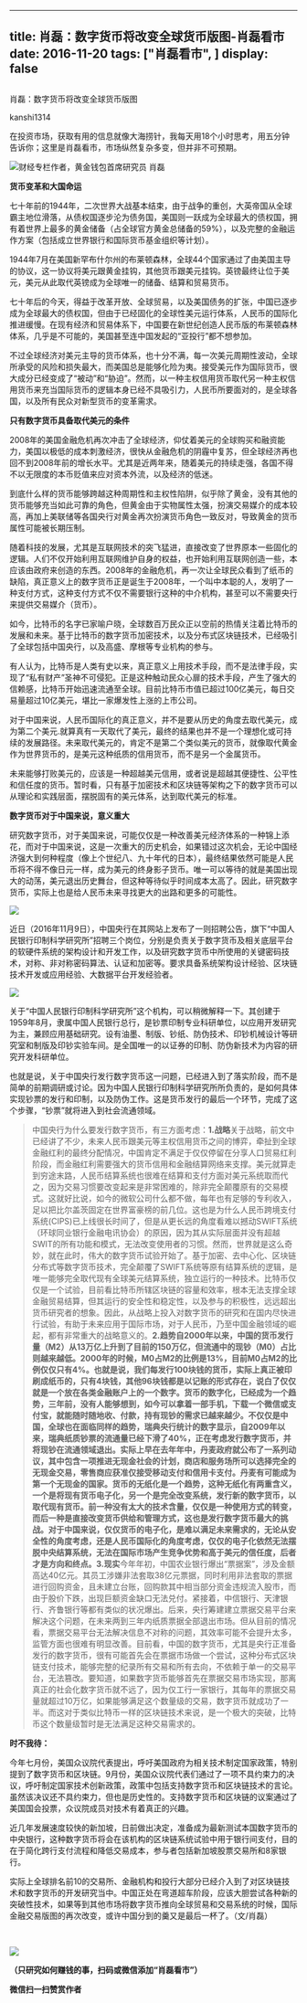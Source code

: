
---
title:  肖磊：数字货币将改变全球货币版图-肖磊看市
date: 2016-11-20
tags: ["肖磊看市", ]
display: false
---


## 



肖磊：数字货币将改变全球货币版图




kanshi1314




在投资市场，获取有用的信息就像大海捞针，我每天用18个小时思考，用五分钟告诉你；这里是肖磊看市，市场纵然复杂多变，但并非不可预期。


<img data-s="300,640" data-type="jpeg" src="http://mmbiz.qpic.cn/mmbiz_jpg/rIYcHn0KrPQVqiah0WmrPKZp6trnPSUjj4xAfsM4em4GrNfIicTtNqshUuuHiappVPS3zxXic4RWYy3JTu4xQqkc7g/0?wx_fmt=jpeg" data-ratio="0.6682692307692307" data-w="624"/>财经专栏作者，黄金钱包首席研究员 肖磊



**货币变革和大国命运**



七十年前的1944年，二次世界大战基本结束，由于战争的重创，大英帝国从全球霸主地位滑落，从债权国逐步沦为债务国，美国则一跃成为全球最大的债权国，拥有着世界上最多的黄金储备（占全球官方黄金总储备的59%），以及完整的金融运作方案（包括成立世界银行和国际货币基金组织等计划）。



1944年7月在美国新罕布什尔州的布莱顿森林，全球44个国家通过了由美国主导的协议，这一协议将美元跟黄金挂钩，其他货币跟美元挂钩。英镑最终让位于美元，美元从此取代英镑成为全球唯一的储备、结算和贸易货币。



七十年后的今天，得益于改革开放、全球贸易，以及美国债务的扩张，中国已逐步成为全球最大的债权国，但由于已经固化的全球性美元运行体系，人民币的国际化推进缓慢。在现有经济和贸易体系下，中国要在新世纪创造人民币版的布莱顿森林体系，几乎是不可能的，美国甚至连中国发起的“亚投行”都不想参加。



不过全球经济对美元主导的货币体系，也十分不满，每一次美元周期性波动，全球所承受的风险和损失最大，而美国总是能够化险为夷。接受美元作为国际货币，很大成分已经变成了“被动”和“胁迫”。然而，以一种主权信用货币取代另一种主权信用货币来充当国际货币的逻辑本身已经不具吸引力，人民币所要面对的，是全球各国，以及所有民众对新型货币的变革需求。



**只有数字货币具备取代美元的条件**



2008年的美国金融危机再次冲击了全球经济，仰仗着美元的全球购买和融资能力，美国以极低的成本刺激经济，很快从金融危机的阴霾中复苏，但全球经济再也回不到2008年前的增长水平。尤其是近两年来，随着美元的持续走强，各国不得不以无限度的本币贬值来应对资本外流，以及经济的低迷。



到底什么样的货币能够跨越这种周期性和主权性陷阱，似乎除了黄金，没有其他的货币能够充当如此可靠的角色，但黄金由于实物属性太强，扮演交易媒介的成本较高，再加上美联储等各国央行对黄金再次扮演货币角色一致反对，导致黄金的货币属性可能被长期压制。



随着科技的发展，尤其是互联网技术的突飞猛进，直接改变了世界原本一些固化的逻辑。人们不仅开始利用互联网维护自身的权益，也开始利用互联网创造一些，本应该由政府来创造的东西。2008年的金融危机，再一次让全球民众看到了纸币的缺陷，真正意义上的数字货币正是诞生于2008年，一个叫中本聪的人，发明了一种支付方式，这种支付方式不仅不需要银行这种的中介机构，甚至可以不需要央行来提供交易媒介（货币）。



如今，比特币的名字已家喻户晓，全球数百万民众正以空前的热情关注着比特币的发展和未来。基于比特币的数字货币加密技术，以及分布式区块链技术，已经吸引了全球包括中国央行，以及高盛、摩根等专业机构的参与。



有人认为，比特币是人类有史以来，真正意义上用技术手段，而不是法律手段，实现了“私有财产”圣神不可侵犯。正是这种触动民众心扉的技术手段，产生了强大的信赖感，比特币开始迅速流通至全球。目前比特币市值已超过100亿美元，每日交易量超过10亿美元，堪比一家爆发性上涨的上市公司。



对于中国来说，人民币国际化的真正意义，并不是要从历史的角度去取代美元，成为第二个美元.就算真有一天取代了美元，最终的结果也并不是一个理想化或可持续的发展路径。未来取代美元的，肯定不是第二个类似美元的货币，就像取代黄金作为世界货币的，是美元这种纸质的信用货币，而不是另一个金属货币。



未来能够打败美元的，应该是一种超越美元信用，或者说是超越其便捷性、公平性和信任度的货币。暂时看，只有基于加密技术和区块链等架构之下的数字货币可以从理论和实践层面，摆脱固有的美元体系，达到取代美元的标准。



**数字货币对于中国来说，意义重大**



研究数字货币，对于美国来说，可能仅仅是一种改善美元经济体系的一种锦上添花，而对于中国来说，这是一次重大的历史机会，如果错过这次机会，无论中国经济强大到何种程度（像上个世纪八、九十年代的日本），最终结果依然可能是人民币将不得不像日元一样，成为美元的终身影子货币。唯一可以等待的就是美国出现大的动荡，美元退出历史舞台，但这种等待似乎时间成本太高了。因此，研究数字货币，实际上也是给人民币未来寻找更大的出路和更多的可能性。



<img data-s="300,640" data-type="jpeg" src="http://mmbiz.qpic.cn/mmbiz_jpg/rIYcHn0KrPQVqiah0WmrPKZp6trnPSUjjEVuJo0iaatSDRyVqXWtLticMPkicO2UJ3sEgVFsQa0ogibkiaQtgIsANPiaQ/0?wx_fmt=jpeg" data-ratio="0.674074074074074" data-w="945"/>

近日（2016年11月9日），中国央行在其网站上发布了一则招聘公告，旗下“中国人民银行印制科学研究所”招聘三个岗位，分别是负责关于数字货币及相关底层平台的软硬件系统的架构设计和开发工作，以及研究数字货币中所使用的关键密码技术，对称、非对称密码算法、认证和加密等。要求具备系统架构设计经验、区块链技术开发或应用经验、大数据平台开发经验者。



<img data-s="300,640" data-type="jpeg" src="http://mmbiz.qpic.cn/mmbiz_jpg/rIYcHn0KrPQVqiah0WmrPKZp6trnPSUjjiaFAnaRIyGQZogXkoBAN2uKZ9jpTwANqJtE4p3IaOKSVTjPPZYzicnyA/0?wx_fmt=jpeg" data-ratio="0.2288372093023256" data-w="1075"/>



关于“中国人民银行印制科学研究所”这个机构，可以稍微解释一下。其创建于1959年8月，隶属中国人民银行总行，是钞票印制专业科研单位，以应用开发研究为主，兼顾应用基础研究。设有油墨、制版、钞纸、防伪技术、印钞机械设计等研究室和制版及印钞实验车间。是全国唯一的以证券的印制、防伪新技术为内容的研究开发科研单位。



也就是说，关于中国央行发行数字货币这一问题，已经进入到了落实阶段，而不是简单的前期调研或讨论。因为中国人民银行印制科学研究所所负责的，是如何具体实现钞票的发行和印制，以及防伪工作。这是货币发行的最后一个环节，完成了这个步骤，“钞票”就将进入到社会流通领域。





> 中国央行为什么要发行数字货币，有三方面考虑：******1.战略******关于战略，前文中已经讲了不少，未来人民币跟美元等主权信用货币之间的博弈，牵扯到全球金融红利的最终分配情况，中国肯定不满足于仅仅停留在分享人口贸易红利阶段，而金融红利需要强大的货币信用和金融结算网络来支撑。美元就算走到穷途末路，人民币结算系统也很难在结算和支付方面对美元系统取而代之，因为交易习惯要改变起来是非常困难的，除非完全颠覆原有的交易模式。这就好比说，如今的微软公司什么都不做，每年也有足够的专利收入，足以把比尔盖茨固定在世界富豪榜的前几位。这也是为什么人民币跨境支付系统(CIPS)已上线很长时间了，但是从更长远的角度看难以撼动SWIFT系统（环球同业银行金融电讯协会）的原因，因为其从实际层面并没有超越SWIT的所有功能和模式，无法改变使用者的习惯。然而，世界就是这么奇妙，就在此时，伟大的数字货币试验开始了。基于加密、去中心化、区块链分布式等数字货币技术，完全颠覆了SWIFT系统等原有结算系统的逻辑，是唯一能够完全取代现有全球美元结算系统，独立运行的一种技术。比特币仅仅是一个试验，目前看比特币所辖区块链的容量和效率，根本无法支撑全球金融贸易结算，但其运行的安全性和稳定性，以及参与的积极性，远远超出货币研究者的想象。因此，从战略上投入对数字货币的研究和在国内尽快进行试验，有助于未来应用于国际市场，对于人民币，乃至中国金融领域的崛起，都有非常重大的战略意义的。******2.趋势**自2000年以来，中国的货币发行量（M2）从13万亿上升到了目前的150万亿，但流通中的现钞（M0）占比则越来越低。2000年的时候，M0占M2的比例是13%，目前M0占M2的比例仅仅只有4%。也就是说，我们每发行100块钱的货币，实际上真正被印刷成纸币的，只有4块钱，其他96块钱都是以记账的形式存在，说白了仅仅就是一个放在各类金融账户上的一个数字。货币的数字化，已经成为一个趋势，三年前，没有人能够想到，如今可以拿着一部手机，下载一个微信或支付宝，就能随时随地收、付款，持有现钞的需求已越来越少。不仅仅是中国，全球也在面临同样的趋势，瑞典央行统计的数字显示，自2009年以来，瑞典纸质钞票的流通量已经下滑了40%，正在考虑发行数字货币，并将现钞在流通领域退出。实际上早在去年年中，丹麦政府就公布了一系列动议，其中包含一项推进无现金社会的计划，商店和服务场所可以选择完全的无现金交易，零售商应获准仅接受移动支付和信用卡支付。丹麦有可能成为第一个无现金的国家。货币的无纸化是一个趋势，这种无纸化有两重含义，一个是将现有货币电子化，另一个是完全改变系统，发行新的数字货币，以取代现有货币。前一种没有太大的技术含量，仅仅是一种使用方式的转变，而后一种是直接改变货币供给和管理方式，这也是发行数字货币最大的挑战。对于中国来说，仅仅货币的电子化，是难以满足未来需求的，无论从安全性的角度考虑，还是人民币国际化的角度考虑，仅仅的电子化依然无法摆脱中央结算系统，无法在国际市场产生竞争优势和高于美元的信任度，后者才是方向和终点。**3.现实******今年年初，中国农业银行爆出“票据案”，涉及金额高达40亿元。其员工涉嫌非法套取38亿元票据，同时利用非法套取的票据进行回购资金，且未建立台账，回购款其中相当部分资金违规流入股市，而由于股价下跌，出现巨额资金缺口无法兑付。紧接着，中信银行、天津银行、齐鲁银行等都有类似的状况爆出。后来，央行筹建建立票据交易平台来解决这个问题，在未来两到三年内纸质票据全部退出市场。但从目前的情况看，票据交易平台无法解决信息不对称的问题，其效率可能不会提升太多，监管方面也很难有明显改善。目前看，中国的数字货币，尤其是央行正准备发行的数字货币，很有可能首先会在票据市场做一个尝试，这种分布式区块链支付技术，能够完整的纪录所有交易和所有去向，不依赖于单一的交易平台，无法篡改。要知道，如果数字货币能够首先在票据交易市场实现，那离真正的社会化数字货币就不远了，因为仅工行一家银行，其每年的票据交易量就超过10万亿，如果能够满足这个数量级的交易，数字货币就成功了一半。而这对于类似比特币一样的区块链技术来说，是一个极大的突破，比特币这个数量级暂时是无法满足这种交易需求的。



**时不我待：**



今年七月份，美国众议院代表提出，呼吁美国政府为相关技术制定国家政策，特别提到了数字货币和区块链。9月份，美国众议院代表们通过了一项不具约束力的决议，呼吁制定国家技术创新政策，政策中包括支持数字货币和区块链技术的言论。虽然该决议还不具约束力，但也是历史性的。支持数字货币和区块链的议案通过了美国国会投票，众议院成员对技术有着真正的兴趣。



近几年发展速度较快的新加坡，日前做出决定，准备成为最新测试本国数字货币的中央银行，这种数字货币将会在该机构的区块链系统试验中用于银行间支付，目的在于简化跨行支付流程和降低交易成本，参与者包括新加坡股票交易所和8家银行。



实际上全球排名前10的交易所、金融机构和投行大部分已经介入到了对区块链技术和数字货币的开发研究当中。中国正处在弯道超车阶段，应该大胆尝试各种新的突破性技术，如果等到其他市场将数字货币推向全球贸易和交易系统的时候，国际金融交易版图的再次改变，或许中国分到的羹又是最后一杯了。（文/肖磊）

&nbsp;

<img data-ratio="1" data-s="300,640" src="http://mmbiz.qpic.cn/mmbiz_jpg/rIYcHn0KrPSjOtc2kgTPibsxhaoD4Krel3cd9hnIh6dkibBqkMukKKL7yLxCYzuogxEG3qoO5MCBQgbXbldPxcLw/640?wx_fmt=jpeg" data-type="jpeg" data-w="430" style="box-sizing: border-box !important; word-wrap: break-word !important; width: auto !important; visibility: visible !important;">

**（只研究如何赚钱的事，扫码或微信添加“肖磊看市”）**




**微信扫一扫赞赏作者**













